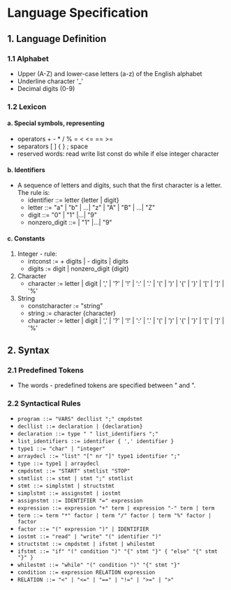 # Language Specification

## 1. Language Definition

### 1.1 Alphabet
- Upper (A-Z) and lower-case letters (a-z) of the English alphabet
- Underline character '_'
- Decimal digits (0-9)

### 1.2 Lexicon

#### a. Special symbols, representing
- operators + - * / % = < <= == >=
- separators [ ] { } ; space
- reserved words: read write list const do while if else integer character

#### b. Identifiers
- A sequence of letters and digits, such that the first character is a letter. The rule is:
  - identifier ::=  letter {letter | digit}
  - letter ::= "a" | "b" | ...| "z" | "A" | "B" | ...| "Z"
  - digit ::= "0" | "1" |...| "9"
  - nonzero_digit ::= | "1" |...| "9"

#### c. Constants
1. Integer - rule:
   - intconst := + digits | - digits | digits
   - digits := digit | nonzero_digit {digit}
2. Character
   - character := letter | digit | ',' | '?' | '!' | ':' | '.' | '(' | ')' | '{' | '}' | '[' | ']' | '%'
3. String
   - constcharacter := "string"
   - string := character {character}
   - character := letter | digit | ',' | '?' | '!' | ':' | '.' | '(' | ')' | '{' | '}' | '[' | ']' | '%'

## 2. Syntax

### 2.1 Predefined Tokens
- The words - predefined tokens are specified between " and ".

### 2.2 Syntactical Rules
- `program ::= "VARS" decllist ";" cmpdstmt`
- `decllist ::= declaration | {declaration}`
- `declaration ::= type " " list_identifiers ";"`
- `list_identifiers ::= identifier { ',' identifier }`
- `type1 ::= "char" | "integer"`
- `arraydecl ::= "list" "[" nr "]" type1 identifier ";"`
- `type ::= type1 | arraydecl`
- `cmpdstmt ::= "START" stmtlist "STOP"`
- `stmtlist ::= stmt | stmt ";" stmtlist`
- `stmt ::= simplstmt | structstmt`
- `simplstmt ::= assignstmt | iostmt`
- `assignstmt ::= IDENTIFIER "=" expression`
- `expression ::= expression "+" term | expression "-" term | term`
- `term ::= term "*" factor | term "/" factor | term "%" factor | factor`
- `factor ::= "(" expression ")" | IDENTIFIER`
- `iostmt ::= "read" | "write" "(" identifier ")"`
- `structstmt ::= cmpdstmt | ifstmt | whilestmt`
- `ifstmt ::= "if" "(" condition ")" "{" stmt "}" { "else" "{" stmt "}" }`
- `whilestmt ::= "while" "(" condition ")" "{" stmt "}"`
- `condition ::= expression RELATION expression`
- `RELATION ::= "<" | "<=" | "==" | "!=" | ">=" | ">"`
